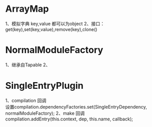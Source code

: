 # ArrayMap
1、模拟字典 key,value 都可以为object
2、接口：get(key),set(key,value),remove(key),clone()

# NormalModuleFactory
1、继承自Tapable
2、

# SingleEntryPlugin
1、compilation 回调    
设置compilation.dependencyFactories.set(SingleEntryDependency, normalModuleFactory);
2、make 回调    
compilation.addEntry(this.context, dep, this.name, callback);

